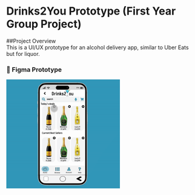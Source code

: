 # Drinks2You Prototype (First Year Group Project)

##Project Overview  
This is a UI/UX prototype for an alcohol delivery app, similar to Uber Eats but for liquor.

### 🎨 Figma Prototype  
<div>
    <a href="https://www.figma.com/proto/rlaLB5B3qNkdpWtWL7SIF3/Drinks2You-(Hi-Fi-Prototype-Main)?node-id=66-95&p=f&scaling=scale-down&content-scaling=fixed&page-id=0%3A1&starting-point-node-id=3%3A1080&embed-host=share">
      <img style="max-width:300px;" src="https://github.com/Liye07/Drinks2You/blob/b1bb17cde41ee9c4178920eb940503472f4dd823/Drinks2YouPrototype.gif?raw=true">
    </a>
</div>

